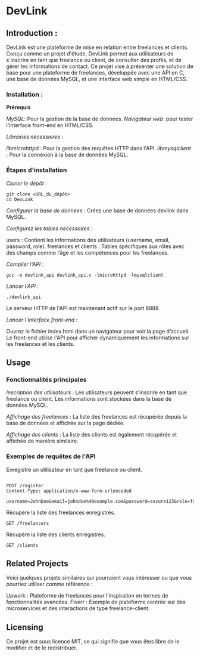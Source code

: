 # DevLink

## Introduction :
DevLink est une plateforme de mise en relation entre freelances et clients. Conçu comme un projet d'étude, DevLink permet aux utilisateurs de s'inscrire en tant que freelance ou client, de consulter des profils, et de gérer les informations de contact. Ce projet vise à présenter une solution de base pour une plateforme de freelances, développée avec une API en C, une base de données MySQL, et une interface web simple en HTML/CSS.

### Installation : 

**Prérequis**

*MySQL*: Pour la gestion de la base de données.
*Navigateur web*: pour tester l'interface front-end en HTML/CSS.

*Librairies nécessaires* :

*libmicrohttpd* : Pour la gestion des requêtes HTTP dans l'API.
*libmysqlclient* : Pour la connexion à la base de données MySQL.

### Étapes d'installation

*Cloner le dépôt* :

```
git clone <URL_du_dépôt>
cd DevLink

``` 

*Configurer la base de données* :
Créez une base de données devlink dans MySQL.

*Configurez les tables nécessaires* :

users : Contient les informations des utilisateurs (username, email, password, role).
freelances et clients : Tables spécifiques aux rôles avec des champs comme l’âge et les compétences pour les freelances.

*Compiler l'API* :

```
gcc -o devlink_api devlink_api.c -lmicrohttpd -lmysqlclient

``` 

*Lancer l'API* :

``` 
./devlink_api

``` 


Le serveur HTTP de l'API est maintenant actif sur le port 8888.

*Lancer l'interface front-end* :

Ouvrez le fichier index.html dans un navigateur pour voir la page d’accueil.
Le front-end utilise l'API pour afficher dynamiquement les informations sur les freelances et les clients.

## Usage

### Fonctionnalités principales
*Inscription des utilisateurs* : Les utilisateurs peuvent s'inscrire en tant que freelance ou client. Les informations sont stockées dans la base de données MySQL.

*Affichage des freelances* : La liste des freelances est récupérée depuis la base de données et affichée sur la page dédiée.

*Affichage des clients* : La liste des clients est également récupérée et affichée de manière similaire.

### Exemples de requêtes de l'API


Enregistre un utilisateur en tant que freelance ou client.

``` 

POST /register
Content-Type: application/x-www-form-urlencoded

username=JohnDoe&email=johndoe%40example.com&password=secure123&role=freelance&age=30&skills=C%2C+Python
``` 


Récupère la liste des freelances enregistrés.

``` 
GET /freelancers

``` 
Récupère la liste des clients enregistrés.

``` 
GET /clients

``` 


## Related Projects
Voici quelques projets similaires qui pourraient vous intéresser ou que vous pourriez utiliser comme référence :

Upwork : Plateforme de freelances pour l'inspiration en termes de fonctionnalités avancées.
Fiverr : Exemple de plateforme centrée sur des microservices et des interactions de type freelance-client.

## Licensing
Ce projet est sous licence MIT, ce qui signifie que vous êtes libre de le modifier et de le redistribuer.
